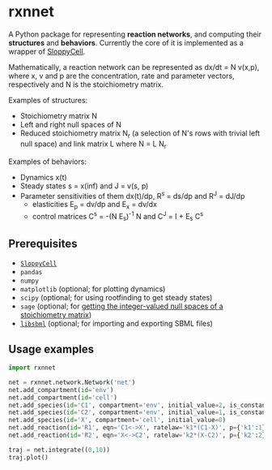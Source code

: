 # rxnnet

A Python package for representing **reaction networks**, and computing their **structures** and **behaviors**. Currently the core of it is implemented as a wrapper of [SloppyCell](http://sloppycell.sourceforge.net/). 

Mathematically, a reaction network can be represented as dx/dt = N v(x,p), where x, v and p are the concentration, rate and parameter vectors, respectively and N is the stoichiometry matrix.

Examples of structures:
- Stoichiometry matrix N
- Left and right null spaces of N
- Reduced stoichiometry matrix N<sub>r</sub> (a selection of N's rows with trivial left null space) and link matrix L where N = L N<sub>r</sub>

Examples of behaviors:
- Dynamics x(t)
- Steady states s = x(inf) and J = v(s, p)
- Parameter sensitivities of them dx(t)/dp, R<sup>s</sup> = ds/dp and R<sup>J</sup> = dJ/dp 
  - elasticities E<sub>p</sub> = dv/dp and E<sub>x</sub> = dv/dx 
  - control matrices C<sup>s</sup> = -(N E<sub>s</sub>)<sup>-1</sup> N and C<sup>J</sup> = I + E<sub>s</sub> C<sup>s</sup>

<!---
Why a wrapper of SloppyCell: 
    - Coding styles
    - Extra functionalities such as steady states and mca

What rxnnet can do:
     - make networks
     - encode rate laws
     - network structures
     - simulate networks
     - get steady states
     - mca
-->

## Prerequisites
* [`SloppyCell`](http://sloppycell.sourceforge.net/)
* `pandas`
* `numpy`
* `matplotlib` (optional; for plotting dynamics)
* `scipy` (optional; for using rootfinding to get steady states)
* `sage` (optional; for [getting the integer-valued null spaces of a stoichiometry matrix](https://stackoverflow.com/questions/14407579/how-to-get-the-integer-eigenvectors-of-a-numpy-matrix))
* [`libsbml`](http://sbml.org/Software/libSBML/docs/python-api/) (optional; for importing and exporting SBML files)

## Usage examples

```python
import rxnnet

net = rxnnet.network.Network('net')
net.add_compartment(id='env')
net.add_compartment(id='cell')
net.add_species(id='C1', compartment='env', initial_value=2, is_constant=True)
net.add_species(id='C2', compartment='env', initial_value=1, is_constant=True)
net.add_species(id='X', compartment='cell', initial_value=0)
net.add_reaction(id='R1', eqn='C1<->X', ratelaw='k1*(C1-X)', p={'k1':1})
net.add_reaction(id='R2', eqn='X<->C2', ratelaw='k2*(X-C2)', p={'k2':2})

traj = net.integrate((0,10))
traj.plot()
```
